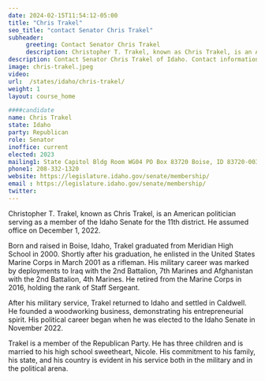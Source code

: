 ```yaml
---
date: 2024-02-15T11:54:12-05:00
title: "Chris Trakel"
seo_title: "contact Senator Chris Trakel"
subheader:
     greeting: Contact Senator Chris Trakel
     description: Christopher T. Trakel, known as Chris Trakel, is an American politician serving as a member of the Idaho Senate for the 11th district. He assumed office on December 1, 2022.
description: Contact Senator Chris Trakel of Idaho. Contact information for Chris Trakel includes email address, phone number, and mailing address.
image: chris-trakel.jpeg
video:
url:  /states/idaho/chris-trakel/
weight: 1
layout: course_home

####candidate
name: Chris Trakel
state: Idaho
party: Republican
role: Senator
inoffice: current
elected: 2023
mailing1: State Capitol Bldg Room WG04 PO Box 83720 Boise, ID 83720-0038
phone1: 208-332-1320
website: https://legislature.idaho.gov/senate/membership/
email : https://legislature.idaho.gov/senate/membership/
twitter:
---
```


Christopher T. Trakel, known as Chris Trakel, is an American politician serving as a member of the Idaho Senate for the 11th district. He assumed office on December 1, 2022.

Born and raised in Boise, Idaho, Trakel graduated from Meridian High School in 2000. Shortly after his graduation, he enlisted in the United States Marine Corps in March 2001 as a rifleman. His military career was marked by deployments to Iraq with the 2nd Battalion, 7th Marines and Afghanistan with the 2nd Battalion, 4th Marines. He retired from the Marine Corps in 2016, holding the rank of Staff Sergeant.

After his military service, Trakel returned to Idaho and settled in Caldwell. He founded a woodworking business, demonstrating his entrepreneurial spirit. His political career began when he was elected to the Idaho Senate in November 2022.

Trakel is a member of the Republican Party. He has three children and is married to his high school sweetheart, Nicole. His commitment to his family, his state, and his country is evident in his service both in the military and in the political arena.
